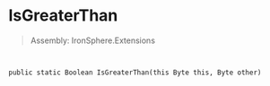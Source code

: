 ﻿

# IsGreaterThan

> Assembly: IronSphere.Extensions



```


public static Boolean IsGreaterThan(this Byte this, Byte other)
```